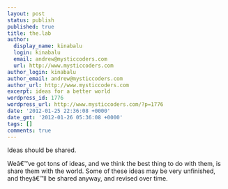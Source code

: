 ```yaml
---
layout: post
status: publish
published: true
title: the.lab
author:
  display_name: kinabalu
  login: kinabalu
  email: andrew@mysticcoders.com
  url: http://www.mysticcoders.com
author_login: kinabalu
author_email: andrew@mysticcoders.com
author_url: http://www.mysticcoders.com
excerpt: ideas for a better world
wordpress_id: 1776
wordpress_url: http://www.mysticcoders.com/?p=1776
date: '2012-01-25 22:36:08 +0000'
date_gmt: '2012-01-26 05:36:08 +0000'
tags: []
comments: true
---
```

Ideas should be shared.  

Weâ€™ve got tons of ideas, and we think the best thing to do with them, is share them with the world.  Some of these ideas may be very unfinished, and theyâ€™ll be shared anyway, and revised over time.

